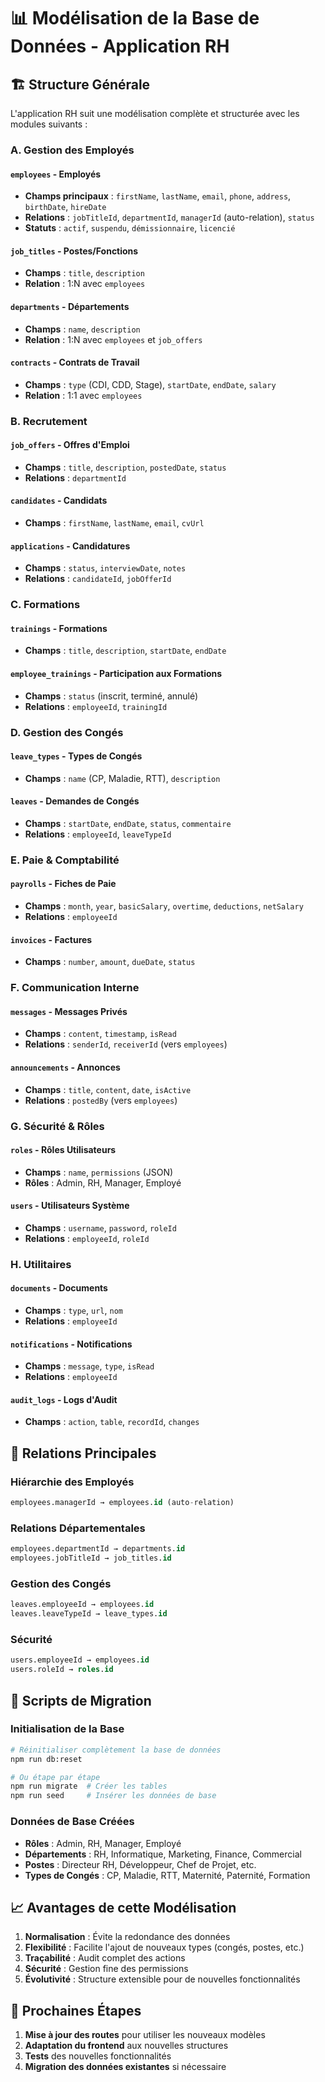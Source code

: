 # 📊 Modélisation de la Base de Données - Application RH

## 🏗️ Structure Générale

L'application RH suit une modélisation complète et structurée avec les modules suivants :

### A. Gestion des Employés

#### `employees` - Employés
- **Champs principaux** : `firstName`, `lastName`, `email`, `phone`, `address`, `birthDate`, `hireDate`
- **Relations** : `jobTitleId`, `departmentId`, `managerId` (auto-relation), `status`
- **Statuts** : `actif`, `suspendu`, `démissionnaire`, `licencié`

#### `job_titles` - Postes/Fonctions
- **Champs** : `title`, `description`
- **Relation** : 1:N avec `employees`

#### `departments` - Départements
- **Champs** : `name`, `description`
- **Relation** : 1:N avec `employees` et `job_offers`

#### `contracts` - Contrats de Travail
- **Champs** : `type` (CDI, CDD, Stage), `startDate`, `endDate`, `salary`
- **Relation** : 1:1 avec `employees`

### B. Recrutement

#### `job_offers` - Offres d'Emploi
- **Champs** : `title`, `description`, `postedDate`, `status`
- **Relations** : `departmentId`

#### `candidates` - Candidats
- **Champs** : `firstName`, `lastName`, `email`, `cvUrl`

#### `applications` - Candidatures
- **Champs** : `status`, `interviewDate`, `notes`
- **Relations** : `candidateId`, `jobOfferId`

### C. Formations

#### `trainings` - Formations
- **Champs** : `title`, `description`, `startDate`, `endDate`

#### `employee_trainings` - Participation aux Formations
- **Champs** : `status` (inscrit, terminé, annulé)
- **Relations** : `employeeId`, `trainingId`

### D. Gestion des Congés

#### `leave_types` - Types de Congés
- **Champs** : `name` (CP, Maladie, RTT), `description`

#### `leaves` - Demandes de Congés
- **Champs** : `startDate`, `endDate`, `status`, `commentaire`
- **Relations** : `employeeId`, `leaveTypeId`

### E. Paie & Comptabilité

#### `payrolls` - Fiches de Paie
- **Champs** : `month`, `year`, `basicSalary`, `overtime`, `deductions`, `netSalary`
- **Relations** : `employeeId`

#### `invoices` - Factures
- **Champs** : `number`, `amount`, `dueDate`, `status`

### F. Communication Interne

#### `messages` - Messages Privés
- **Champs** : `content`, `timestamp`, `isRead`
- **Relations** : `senderId`, `receiverId` (vers `employees`)

#### `announcements` - Annonces
- **Champs** : `title`, `content`, `date`, `isActive`
- **Relations** : `postedBy` (vers `employees`)

### G. Sécurité & Rôles

#### `roles` - Rôles Utilisateurs
- **Champs** : `name`, `permissions` (JSON)
- **Rôles** : Admin, RH, Manager, Employé

#### `users` - Utilisateurs Système
- **Champs** : `username`, `password`, `roleId`
- **Relations** : `employeeId`, `roleId`

### H. Utilitaires

#### `documents` - Documents
- **Champs** : `type`, `url`, `nom`
- **Relations** : `employeeId`

#### `notifications` - Notifications
- **Champs** : `message`, `type`, `isRead`
- **Relations** : `employeeId`

#### `audit_logs` - Logs d'Audit
- **Champs** : `action`, `table`, `recordId`, `changes`

## 🔗 Relations Principales

### Hiérarchie des Employés
```sql
employees.managerId → employees.id (auto-relation)
```

### Relations Départementales
```sql
employees.departmentId → departments.id
employees.jobTitleId → job_titles.id
```

### Gestion des Congés
```sql
leaves.employeeId → employees.id
leaves.leaveTypeId → leave_types.id
```

### Sécurité
```sql
users.employeeId → employees.id
users.roleId → roles.id
```

## 🚀 Scripts de Migration

### Initialisation de la Base
```bash
# Réinitialiser complètement la base de données
npm run db:reset

# Ou étape par étape
npm run migrate  # Créer les tables
npm run seed     # Insérer les données de base
```

### Données de Base Créées
- **Rôles** : Admin, RH, Manager, Employé
- **Départements** : RH, Informatique, Marketing, Finance, Commercial
- **Postes** : Directeur RH, Développeur, Chef de Projet, etc.
- **Types de Congés** : CP, Maladie, RTT, Maternité, Paternité, Formation

## 📈 Avantages de cette Modélisation

1. **Normalisation** : Évite la redondance des données
2. **Flexibilité** : Facilite l'ajout de nouveaux types (congés, postes, etc.)
3. **Traçabilité** : Audit complet des actions
4. **Sécurité** : Gestion fine des permissions
5. **Évolutivité** : Structure extensible pour de nouvelles fonctionnalités

## 🔄 Prochaines Étapes

1. **Mise à jour des routes** pour utiliser les nouveaux modèles
2. **Adaptation du frontend** aux nouvelles structures
3. **Tests** des nouvelles fonctionnalités
4. **Migration des données existantes** si nécessaire 